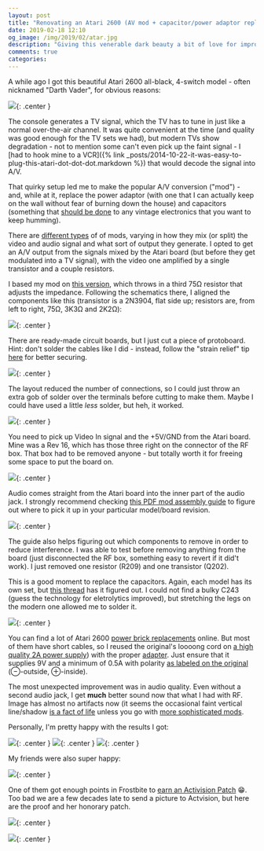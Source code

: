 ```yaml
---
layout: post
title: "Renovating an Atari 2600 (AV mod + capacitor/power adaptor replacement)"
date: 2019-02-18 12:10
og_image: /img/2019/02/atar.jpg
description: "Giving this venerable dark beauty a bit of love for improved audio, video and fun."
comments: true
categories:
---
```


A while ago I got this beautiful Atari 2600 all-black, 4-switch model - often nicknamed "Darth Vader", for obvious reasons:

![](/img/2019/02/atari.jpg){: .center }

The console generates a TV signal, which the TV has to tune in just like a normal over-the-air channel. It was quite convenient at the time (and quality was good enough for the TV sets we had), but modern TVs show degradation - not to mention some can't even pick up the faint signal - I [had to hook mine to a VCR]({% link _posts/2014-10-22-it-was-easy-to-plug-this-atari-dot-dot-dot.markdown %}) that would decode the signal into A/V.

That quirky setup led me to make the popular A/V conversion ("mod") - and, while at it, replace the power adaptor (with one that I can actually keep on the wall without fear of burning down the house) and capacitors (something that [should be done](https://antiqueradio.org/recap.htm) to any vintage electronics that you want to keep humming).

<!--more-->

There are [different types](http://www.cheeptech.com/2600mods/2600mods.shtml) of of mods, varying in how they mix (or split) the video and audio signal and what sort of output they generate. I opted to get an A/V output from the signals mixed by the Atari board (but before they get modulated into a TV signal), with the video one amplified by a single transistor and a couple resistors.

I based my mod on [this version](http://blog.tynemouthsoftware.co.uk/2015/02/atari-2600-composite-video-modification.html), which throws in a third 75Ω resistor that adjusts the impedance. Following the schematics there, I aligned the components like this (transistor is a 2N3904, flat side up; resistors are, from left to right, 75Ω, 3K3Ω and 2K2Ω):

![](/img/2019/02/av-mod-schematics.png){: .center }

There are ready-made circuit boards, but I just cut a piece of protoboard. Hint: don't solder the cables like I did - instead, follow the "strain relief" tip [here](https://makezine.com/2015/10/15/how-and-when-to-use-protoboard/) for better securing.

![](/img/2019/02/av-mod-front.jpg){: .center }

The layout reduced the number of connections, so I could just throw an extra gob of solder over the terminals before cutting to make them. Maybe I could have used a little _less_ solder, but heh, it worked.

![](/img/2019/02/av-mod-back.jpg){: .center }

You need to pick up Video In signal and the +5V/GND from the Atari board. Mine was a Rev 16, which has those three right on the connector of the RF box. That box had to be removed anyone - but totally worth it for freeing some space to put the board on.

![](/img/2019/02/audio-out.jpg){: .center }

Audio comes straight from the Atari board into the inner part of the audio jack. I strongly recommend checking [this PDF mod assembly guide](http://www.coolretroprojects.com/Atari_2600_AV_Mod_Installation_Guide.pdf) to figure out where to pick it up in your particular model/board revision.

![](/img/2019/02/av-rear-connectors.jpg){: .center }

The guide also helps figuring out which components to remove in order to reduce interference. I was able to test before removing anything from the board (just disconnected the RF box, something easy to revert if it did't work). I just removed one resistor (R209) and one transistor (Q202).

This is a good moment to replace the capacitors. Again, each model has its own set, but [this thread](http://atariage.com/forums/topic/262206-cap-and-vr-kit-specifications-replacement-locations-for-the-2600-variants/) has it figured out. I could not find a bulky C243 (guess the technology for eletrolytics improved), but stretching the legs on the modern one allowed me to solder it.

![](/img/2019/02/atari-board-with-mod.jpg){: .center }

You can find a lot of Atari 2600 [power brick replacements](https://www.amazon.ca/Childhood-Supply-Adapter-System-Portable/dp/B01N5G4RX0?SubscriptionId=AKIAILSHYYTFIVPWUY6Q&tag=duc12-20&linkCode=xm2&camp=2025&creative=165953&creativeASIN=B01N5G4RX0) online. But most of them have short cables, so I reused the original's loooong cord on [a high quality 2A power supply](https://www.creatroninc.com/product/9v-2a-switching-power-supply/)) with the proper [adapter](https://www.creatroninc.com/product/1mm-dc-barrel-m-to-terminal-adapter/). Just ensure that it supplies 9V and a minimum of 0.5A with polarity [as labeled on the original](https://dfarq.homeip.net/atari-2600-power-supply-specs/) (⊖-outside, ⊕-inside).

The most unexpected improvement was in audio quality. Even without a second audio jack, I get **much** better sound now that what I had with RF. Image has almost no artifacts now (it seems the occasional faint vertical line/shadow [is a fact of life](http://atariage.com/forums/topic/266659-blue-vertical-lines-on-2600/) unless you go with [more sophisticated mods](http://electronicsentimentalities.com/Assembled%20Mods.html).

Personally, I'm pretty happy with the results I got:

![](/img/2019/02/pacman.jpg){: .center }
![](/img/2019/02/seaquest.jpg){: .center }
![](/img/2019/02/space-invaders.jpg){: .center }

My friends were also super happy:

![](/img/2019/02/happy-friends.jpg){: .center }

One of them got enough points in Frostbite to [earn an Activision Patch](http://www.atariage.com/2600/archives/activision_patches.html) 😁. Too bad we are a few decades late to send a picture to Actvision, but here are the proof and her honorary patch.

![](/img/2019/02/frostbite-patch-record.jpg){: .center }

![](/img/2019/02/frostbite-patch.jpg){: .center }
